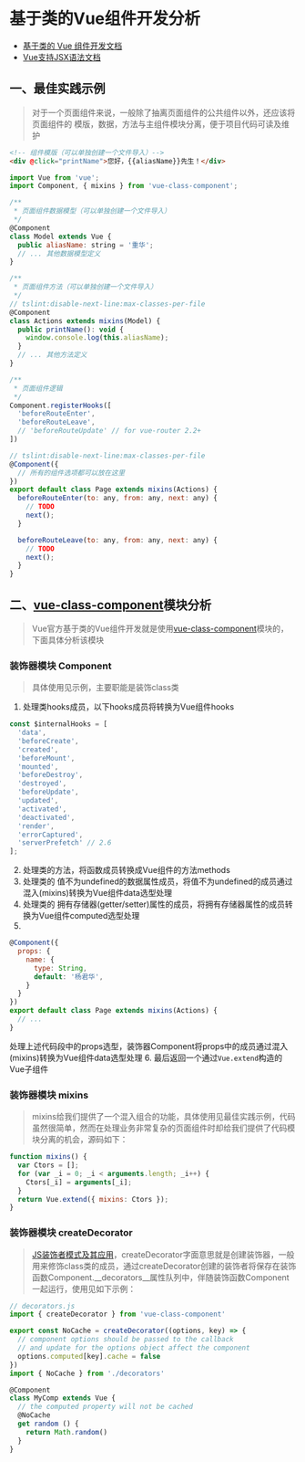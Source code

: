 # 基于类的Vue组件开发分析
- [基于类的 Vue 组件开发文档](https://cn.vuejs.org/v2/guide/typescript.html#基于类的-Vue-组件)  
- [Vue支持JSX语法文档](https://cn.vuejs.org/v2/guide/render-function.html#JSX)

## 一、最佳实践示例
> 对于一个页面组件来说，一般除了抽离页面组件的公共组件以外，还应该将页面组件的 模版，数据，方法与主组件模块分离，便于项目代码可读及维护

```html
<!-- 组件模版（可以单独创建一个文件导入）-->
<div @click="printName">您好，{{aliasName}}先生！</div>
```

```jsx
import Vue from 'vue';
import Component, { mixins } from 'vue-class-component';

/**
 * 页面组件数据模型（可以单独创建一个文件导入）
 */
@Component
class Model extends Vue {
  public aliasName: string = '重华';
  // ... 其他数据模型定义
}

/**
 * 页面组件方法（可以单独创建一个文件导入）
 */
// tslint:disable-next-line:max-classes-per-file
@Component
class Actions extends mixins(Model) {
  public printName(): void {
    window.console.log(this.aliasName);
  }
  // ... 其他方法定义
}

/**
 * 页面组件逻辑
 */
Component.registerHooks([
  'beforeRouteEnter',
  'beforeRouteLeave',
  // 'beforeRouteUpdate' // for vue-router 2.2+
])

// tslint:disable-next-line:max-classes-per-file
@Component({
  // 所有的组件选项都可以放在这里
})
export default class Page extends mixins(Actions) {
  beforeRouteEnter(to: any, from: any, next: any) {
    // TODO
    next();
  }

  beforeRouteLeave(to: any, from: any, next: any) {
    // TODO
    next();
  }
}
```

## 二、[vue-class-component](https://github.com/vuejs/vue-class-component)模块分析
> Vue官方基于类的Vue组件开发就是使用[vue-class-component](https://github.com/vuejs/vue-class-component)模块的，下面具体分析该模块

### 装饰器模块 Component
> 具体使用见示例，主要职能是装饰class类
1. 处理类hooks成员，以下hooks成员将转换为Vue组件hooks
```js
const $internalHooks = [
  'data',
  'beforeCreate',
  'created',
  'beforeMount',
  'mounted',
  'beforeDestroy',
  'destroyed',
  'beforeUpdate',
  'updated',
  'activated',
  'deactivated',
  'render',
  'errorCaptured',
  'serverPrefetch' // 2.6
];
```
2. 处理类的方法，将函数成员转换成Vue组件的方法methods
3. 处理类的 值不为undefined的数据属性成员，将值不为undefined的成员通过混入(mixins)转换为Vue组件data选型处理
4. 处理类的 拥有存储器(getter/setter)属性的成员，将拥有存储器属性的成员转换为Vue组件computed选型处理
5. 
```js
@Component({
  props: {
    name: {
      type: String,
      default: '杨君华',
    }
  }
})
export default class Page extends mixins(Actions) {
  // ...
}
```
处理上述代码段中的props选型，装饰器Component将props中的成员通过混入(mixins)转换为Vue组件data选型处理
6. 最后返回一个通过`Vue.extend`构造的Vue子组件

### 装饰器模块 mixins
> mixins给我们提供了一个混入组合的功能，具体使用见最佳实践示例，代码虽然很简单，然而在处理业务非常复杂的页面组件时却给我们提供了代码模块分离的机会，源码如下：
```js
function mixins() {
  var Ctors = [];
  for (var _i = 0; _i < arguments.length; _i++) {
    Ctors[_i] = arguments[_i];
  }
  return Vue.extend({ mixins: Ctors });
}
```

### 装饰器模块 createDecorator
> [JS装饰者模式及其应用](https://github.com/yjh30/js-decorator-and-apply)，createDecorator字面意思就是创建装饰器，一般用来修饰class类的成员，通过createDecorator创建的装饰者将保存在装饰函数Component.__decorators__属性队列中，伴随装饰函数Component一起运行，使用见如下示例：
```js
// decorators.js
import { createDecorator } from 'vue-class-component'

export const NoCache = createDecorator((options, key) => {
  // component options should be passed to the callback
  // and update for the options object affect the component
  options.computed[key].cache = false
})
import { NoCache } from './decorators'

@Component
class MyComp extends Vue {
  // the computed property will not be cached
  @NoCache
  get random () {
    return Math.random()
  }
}
```
